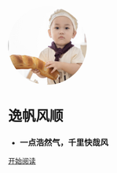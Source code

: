 <img width="160px" style="border-radius: 50%" bor src="_media/lsy.jpg">

# **逸帆风顺**

[//]: # (- 本文档是作者折腾 ```docsify```以来的学习历程<br>旨在为大家提供一个较完整的docsify框架结构<br>如果本文能为您得到帮助，请给予支持！)
- ### 一点浩然气，千里快哉风

[//]: # ([![stars]&#40;https://badgen.net/github/stars/mochazi/docsify-demo?color=4ab8a1&#41;]&#40;https://github.com/mochazi/docsify-demo&#41;)

[//]: # ([![forks]&#40;https://badgen.net/github/forks/mochazi/docsify-demo?color=4ab8a1&#41;]&#40;https://github.com/mochazi/docsify-demo&#41;)

[//]: # (![]&#40;https://img.shields.io/badge/%E6%91%B8%E9%B1%BC-%E7%A8%8B%E5%BA%8F%E5%91%98-green&#41;)

[//]: # ([GitHub]&#40;https://github.com/mochazi/docsify-demo&#41;)
[开始阅读](?id=中文文档)

